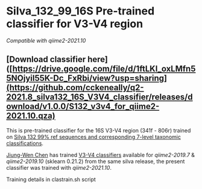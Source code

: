 # Silva_132_99_16S Pre-trained classifier for V3-V4 region
*Compatible with qiime2-2021.10*

## [Download classifier here]([https://drive.google.com/file/d/1ftLKI_oxLMfn55NOjyiI55K-Dc_FxRbi/view?usp=sharing](https://github.com/cckeneally/q2-2021.8_silva132_16S_V3V4_classifier/releases/download/v1.0.0/S132_v3v4_for_qiime2-2021.10.qza)

This is pre-trained classifier for the 16S V3-V4 region (341f - 806r) trained on [Silva 132 99% ref sequences and corresponding 7-level taxonomic classifications](https://www.arb-silva.de/download/archive/qiime). 

[Jiung-Wen Chen](https://github.com/Jiung-Wen) has trained [V3-V4 classifiers](https://github.com/Jiung-Wen/q2-silva-V3V4classifier) available for *qiime2-2019.7* & *qiime2-2019.10* (sklearn 0.21.2) from the same silva release, the present classifier was trained with *qiime2-2021.10*.

Training details in clastrain.sh script

